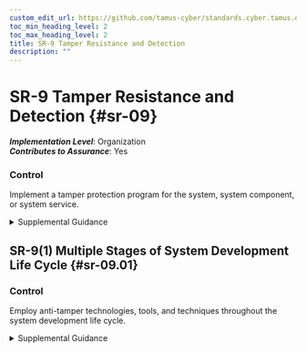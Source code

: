 ```yaml
---
custom_edit_url: https://github.com/tamus-cyber/standards.cyber.tamus.edu/tree/main/static/content/tamus.edu/TAMUS_profile.xml
toc_min_heading_level: 2
toc_max_heading_level: 2
title: SR-9 Tamper Resistance and Detection
description: ""
---
```


# SR-9 Tamper Resistance and Detection {#sr-09}

_**Implementation Level**_: Organization\
_**Contributes to Assurance**_: Yes

### Control

Implement a tamper protection program for the system, system component, or system service.

<details>
  <summary>Supplemental Guidance</summary>

Implement a tamper protection program for the system, system component, or system service.

</details>

## SR-9(1) Multiple Stages of System Development Life Cycle {#sr-09.01}

### Control

Employ anti-tamper technologies, tools, and techniques throughout the system development life cycle.

<details>
  <summary>Supplemental Guidance</summary>

Employ anti-tamper technologies, tools, and techniques throughout the system development life cycle.

</details>

